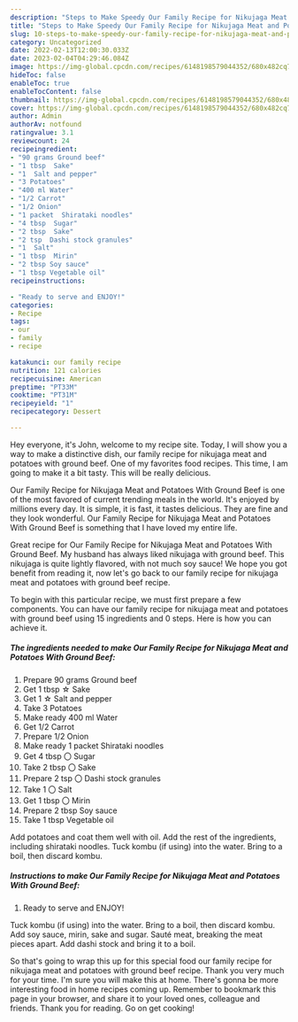```yaml
---
description: "Steps to Make Speedy Our Family Recipe for Nikujaga Meat and Potatoes With Ground Beef"
title: "Steps to Make Speedy Our Family Recipe for Nikujaga Meat and Potatoes With Ground Beef"
slug: 10-steps-to-make-speedy-our-family-recipe-for-nikujaga-meat-and-potatoes-with-ground-beef
category: Uncategorized
date: 2022-02-13T12:00:30.033Z
date: 2023-02-04T04:29:46.084Z
image: https://img-global.cpcdn.com/recipes/6148198579044352/680x482cq70/our-family-recipe-for-nikujaga-meat-and-potatoes-with-ground-beef-recipe-main-photo.jpg
hideToc: false
enableToc: true
enableTocContent: false
thumbnail: https://img-global.cpcdn.com/recipes/6148198579044352/680x482cq70/our-family-recipe-for-nikujaga-meat-and-potatoes-with-ground-beef-recipe-main-photo.jpg
cover: https://img-global.cpcdn.com/recipes/6148198579044352/680x482cq70/our-family-recipe-for-nikujaga-meat-and-potatoes-with-ground-beef-recipe-main-photo.jpg
author: Admin
authorAv: notfound
ratingvalue: 3.1
reviewcount: 24
recipeingredient:
- "90 grams Ground beef"
- "1 tbsp  Sake"
- "1  Salt and pepper"
- "3 Potatoes"
- "400 ml Water"
- "1/2 Carrot"
- "1/2 Onion"
- "1 packet  Shirataki noodles"
- "4 tbsp  Sugar"
- "2 tbsp  Sake"
- "2 tsp  Dashi stock granules"
- "1  Salt"
- "1 tbsp  Mirin"
- "2 tbsp Soy sauce"
- "1 tbsp Vegetable oil"
recipeinstructions:

- "Ready to serve and ENJOY!"
categories:
- Recipe
tags:
- our
- family
- recipe

katakunci: our family recipe 
nutrition: 121 calories
recipecuisine: American
preptime: "PT33M"
cooktime: "PT31M"
recipeyield: "1"
recipecategory: Dessert

---
```



Hey everyone, it's John, welcome to my recipe site. Today, I will show you a way to make a distinctive dish, our family recipe for nikujaga meat and potatoes with ground beef. One of my favorites food recipes. This time, I am going to make it a bit tasty. This will be really delicious.

Our Family Recipe for Nikujaga Meat and Potatoes With Ground Beef is one of the most favored of current trending meals in the world. It's enjoyed by millions every day. It is simple, it is fast, it tastes delicious. They are fine and they look wonderful. Our Family Recipe for Nikujaga Meat and Potatoes With Ground Beef is something that I have loved my entire life.

Great recipe for Our Family Recipe for Nikujaga Meat and Potatoes With Ground Beef. My husband has always liked nikujaga with ground beef. This nikujaga is quite lightly flavored, with not much soy sauce! We hope you got benefit from reading it, now let&#39;s go back to our family recipe for nikujaga meat and potatoes with ground beef recipe.


To begin with this particular recipe, we must first prepare a few components. You can have our family recipe for nikujaga meat and potatoes with ground beef using 15 ingredients and 0 steps. Here is how you can achieve it.

<!--inarticleads1-->

##### The ingredients needed to make Our Family Recipe for Nikujaga Meat and Potatoes With Ground Beef:

1. Prepare 90 grams Ground beef
1. Get 1 tbsp ☆ Sake
1. Get 1 ☆ Salt and pepper
1. Take 3 Potatoes
1. Make ready 400 ml Water
1. Get 1/2 Carrot
1. Prepare 1/2 Onion
1. Make ready 1 packet  Shirataki noodles
1. Get 4 tbsp 〇 Sugar
1. Take 2 tbsp 〇 Sake
1. Prepare 2 tsp 〇 Dashi stock granules
1. Take 1 〇 Salt
1. Get 1 tbsp 〇 Mirin
1. Prepare 2 tbsp Soy sauce
1. Take 1 tbsp Vegetable oil


Add potatoes and coat them well with oil. Add the rest of the ingredients, including shirataki noodles. Tuck kombu (if using) into the water. Bring to a boil, then discard kombu. 

<!--inarticleads2-->

##### Instructions to make Our Family Recipe for Nikujaga Meat and Potatoes With Ground Beef:


1. Ready to serve and ENJOY!

Tuck kombu (if using) into the water. Bring to a boil, then discard kombu. Add soy sauce, mirin, sake and sugar. Sauté meat, breaking the meat pieces apart. Add dashi stock and bring it to a boil. 

So that's going to wrap this up for this special food our family recipe for nikujaga meat and potatoes with ground beef recipe. Thank you very much for your time. I'm sure you will make this at home. There's gonna be more interesting food in home recipes coming up. Remember to bookmark this page in your browser, and share it to your loved ones, colleague and friends. Thank you for reading. Go on get cooking!
